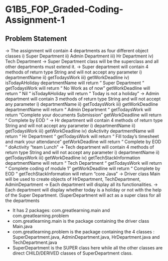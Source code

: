 # G1B5_FOP_Graded-Coding-Assignment-1
## Problem Statement
→ The assignment will contain 4 departments as four different object classes
i) Super Department
ii) Admin Department
iii) Hr Department
iv) Tech Department
→ Super Department class will be the superclass and all other departments must extend it.
→ Super department will contain 4 methods of return type String and will not accept any
parameter
i) departmentName
ii) getTodaysWork
iii) getWorkDeadline
iv) isTodayAHoliday
departmentName will return “ Super Department “
getTodaysWork will return “ No Work as of now”
getWorkDeadline will return “ Nil “
isTodayAHoliday will return “ Today is not a holiday”
→ Admin department will contain 3 methods of return type String and will not accept any
parameter
i) departmentName
ii) getTodaysWork
iii) getWorkDeadline
departmentName will return “ Admin Department “
getTodaysWork will return “Complete your documents Submission”
getWorkDeadline will return “ Complete by EOD “
→ Hr department will contain 4 methods of return type String and will not accept any
parameter
i) departmentName
ii) getTodaysWork
iii) getWorkDeadline
iv) doActivity
departmentName will return “ Hr Department “
getTodaysWork will return “ Fill today’s timesheet and mark your attendance”
getWorkDeadline will return “ Complete by EOD “
doActivity “team Lunch”
→ Tech department will contain 4 methods of return type String and will not accept any
parameter
i) departmentName
ii) getTodaysWork
iii) getWorkDeadline
iv) getTechStackInformation
departmentName will return “ Tech Department “
getTodaysWork will return “ Complete coding of module 1”
getWorkDeadline will return “ Complete by EOD “
getTechStackInformation will return “core Java”
→ Driver class Main will be used to create objects of HrDepartment, TechDepartment,
AdminDepartment
→ Each department will display all its functionalities.
→ Each department will display whether today is a holiday or not with the help of the Super
Department. (SuperDepartment will act as a super class for all the departments
* It has 2 packages: com.greatlearning.main and com.greatlearning.problem
* com.greatlearning.main is the package containing the driver class Main.java
* com.greatlearning.problem is the package containing the 4 classes : SuperDepartment.java, AdminDepartment.java, HrDepartment.java and TechDepartment.java
* SuperDepartment is the SUPER class here while all the other classes are direct CHILD/DERIVED classes of SuperDepartment class.
